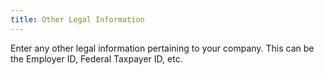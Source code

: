 ```yaml
---
title: Other Legal Information
---
```



Enter any other legal information pertaining to your company. This can  be the Employer ID, Federal Taxpayer ID, etc.
